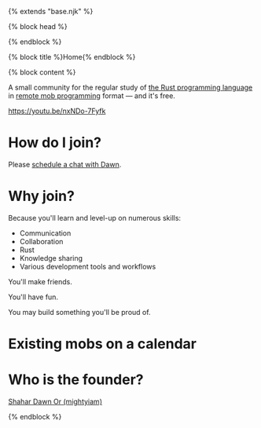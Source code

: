 {% extends "base.njk" %}

{% block head %}
<link href='https://cdn.jsdelivr.net/npm/fullcalendar@5.11.0/main.min.css' rel='stylesheet' />
<script src='https://cdn.jsdelivr.net/npm/fullcalendar@5.11.0/main.min.js'></script>
<script>
  window.__events = {{ data.events | safe }}
</script>
<script defer src='/index.js'></script>
{% endblock %}

{% block title %}Home{% endblock %}

{% block content %}

A small community for the regular study of [the Rust programming language][rust] in [remote mob programming] format — and it's free.

https://youtu.be/nxNDo-7Fyfk

# How do I join?

Please [schedule a chat with Dawn][schedule].

# Why join?

Because you'll learn and level-up on numerous skills:

- Communication
- Collaboration
- Rust
- Knowledge sharing
- Various development tools and workflows

You'll make friends.

You'll have fun.

You may build something you'll be proud of.

# Existing mobs on a calendar

<div id='calendar'></div>

# Who is the founder?

[Shahar Dawn Or (mightyiam)][mightyiam]

[schedule]: https://calendly.com/mightyiam
[rust]: https://www.rust-lang.org/
[remote mob programming]: https://remotemobprogramming.org/
[mightyiam]: https://github.com/mightyiam
[calendar]: https://calendar.google.com/calendar/u/0/embed?src=e7v8tv7rcfmp1mde6l8dhk9uts@group.calendar.google.com&mode=week&showTabs=0
[timezones]: https://en.wikipedia.org/wiki/List_of_tz_database_time_zones

{% endblock %}
